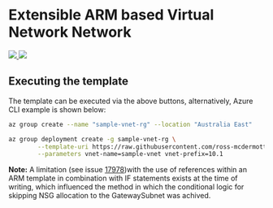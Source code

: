 
# Extensible ARM based Virtual Network Network



<a href="https://portal.azure.com/#create/Microsoft.Template/uri/https%3A%2F%2Fraw.githubusercontent.com%2Fross-mcdermott%2Fhybrid-azure-network-with-arm%master%2Fazuredeploy.json" target="_blank">
    <img src="http://azuredeploy.net/deploybutton.png"/> 
</a>

<a href="http://armviz.io/#/?load=https%3A%2F%2Fraw.githubusercontent.com%2Fross-mcdermott%2Fhybrid-azure-network-with-arm%master%2Fazuredeploy.json" target="_blank">
    <img src="http://armviz.io/visualizebutton.png"/> 
</a>

## Executing the template

The template can be executed via the above buttons, alternatively, Azure CLI example is shown below:

```bash
az group create --name "sample-vnet-rg" --location "Australia East"

az group deployment create -g sample-vnet-rg \
        --template-uri https://raw.githubusercontent.com/ross-mcdermott/hybrid-azure-network-with-arm/working/azuredeploy.json \
        --parameters vnet-name=sample-vnet vnet-prefix=10.1
```

**Note:**
A limitation (see issue [17978](https://github.com/MicrosoftDocs/azure-docs/issues/17878))with the use of references within an ARM template in combination with IF statements exists at the time of writing, which influenced the method in which the conditional logic for skipping NSG allocation to the GatewaySubnet was achived.
